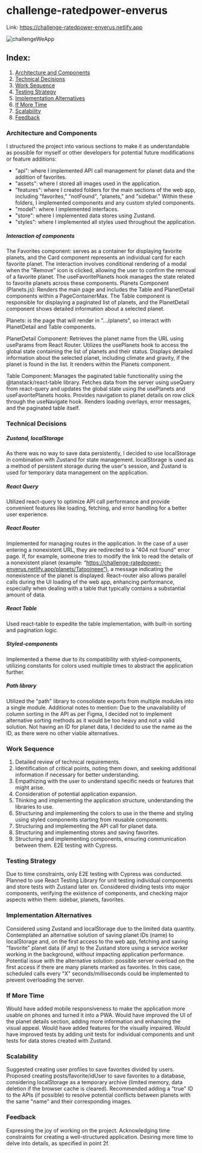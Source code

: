 # challenge-ratedpower-enverus

Link: https://challenge-ratedpower-enverus.netlify.app

![challengeWeApp](https://github.com/diecorra/challenge-ratedpower-enverus/assets/32736570/a45fc49e-8333-47ad-bc91-3227ab8ca0a0)

## Index:

1. [Architecture and Components](#architecture-and-components)
2. [Technical Decisions](#technical-decisions)
3. [Work Sequence](#work-sequence)
4. [Testing Strategy](#testing-strategy)
5. [Implementation Alternatives](#implementation-alternatives)
6. [If More Time](#if-more-time)
7. [Scalability](#scalability)
8. [Feedback](#feedback)

### Architecture and Components

I structured the project into various sections to make it as understandable as possible for myself or other developers for potential future modifications or feature additions:

- "api": where I implemented API call management for planet data and the addition of favorites.
- "assets": where I stored all images used in the application.
- "features": where I created folders for the main sections of the web app, including "favorites," "notFound", "planets," and "sidebar." Within these folders, I implemented components and any custom styled components.
- "model": where I implemented interfaces.
- "store": where I implemented data stores using Zustand.
- "styles": where I implemented all styles used throughout the application.

##### Interaction of components

The Favorites component:
serves as a container for displaying favorite planets, and the Card component represents an individual card for each favorite planet.
The interaction involves conditional rendering of a modal when the "Remove" icon is clicked, allowing the user to confirm the removal of a favorite planet.
The useFavoritePlanets hook manages the state related to favorite planets across these components.
Planets Component (Planets.js): Renders the main page and includes the Table and PlanetDetail components within a PageContainerMax. The Table component is responsible for displaying a paginated list of planets, and the PlanetDetail component shows detailed information about a selected planet.

Planets:
is the page that will render in ".../planets", so interact with PlanetDetail and Table components.

PlanetDetail Component:
Retrieves the planet name from the URL using useParams from React Router.
Utilizes the usePlanets hook to access the global state containing the list of planets and their status.
Displays detailed information about the selected planet, including climate and gravity, if the planet is found in the list.
It renders within the Planets component.

Table Component:
Manages the paginated table functionality using the @tanstack/react-table library. Fetches data from the server using useQuery from react-query and updates the global state using the usePlanets and useFavoritePlanets hooks. Provides navigation to planet details on row click through the useNavigate hook. Renders loading overlays, error messages, and the paginated table itself.

### Technical Decisions

##### Zustand, localStorage

As there was no way to save data persistently, I decided to use localStorage in combination with Zustand for state management. localStorage is used as a method of persistent storage during the user's session, and Zustand is used for temporary data management on the application.

##### React Query

Utilized react-query to optimize API call performance and provide convenient features like loading, fetching, and error handling for a better user experience.

##### React Router

Implemented for managing routes in the application. In the case of a user entering a nonexistent URL, they are redirected to a "404 not found" error page. If, for example, someone tries to modify the link to read the details of a nonexistent planet (example: “https://challenge-ratedpower-enverus.netlify.app/planets/Tatooineee”), a message indicating the nonexistence of the planet is displayed. React-router also allows parallel calls during the UI loading of the web app, enhancing performance, especially when dealing with a table that typically contains a substantial amount of data.

##### React Table

Used react-table to expedite the table implementation, with built-in sorting and pagination logic.

##### Styled-components

Implemented a theme due to its compatibility with styled-components, utilizing constants for colors used multiple times to abstract the application further.

##### Path library

Utilized the "path" library to consolidate exports from multiple modules into a single module.
Additional notes to mention:
Due to the unavailability of column sorting in the API as per Figma, I decided not to implement alternative sorting methods as it would be too heavy and not a valid solution.
Not having an ID for planet data, I decided to use the name as the ID, as there were no other viable alternatives.

### Work Sequence

1. Detailed review of technical requirements.
2. Identification of critical points, noting them down, and seeking additional information if necessary for better understanding.
3. Empathizing with the user to understand specific needs or features that might arise.
4. Consideration of potential application expansion.
5. Thinking and implementing the application structure, understanding the libraries to use.
6. Structuring and implementing the colors to use in the theme and styling using styled components starting from reusable components.
7. Structuring and implementing the API call for planet data.
8. Structuring and implementing stores and saving favorites.
9. Structuring and implementing components, ensuring communication between them.
   E2E testing with Cypress.

### Testing Strategy

Due to time constraints, only E2E testing with Cypress was conducted.
Planned to use React Testing Library for unit testing individual components and store tests with Zustand later on.
Considered dividing tests into major components, verifying the existence of components, and checking major aspects within them: sidebar, planets, favorites.

### Implementation Alternatives

Considered using Zustand and localStorage due to the limited data quantity.
Contemplated an alternative solution of saving planet IDs (name) to localStorage and, on the first access to the web app, fetching and saving "favorite" planet data (if any) to the Zustand store using a service worker working in the background, without impacting application performance.
Potential issue with the alternative solution: possible server overload on the first access if there are many planets marked as favorites. In this case, scheduled calls every "X" seconds/milliseconds could be implemented to prevent overloading the server.

### If More Time

Would have added mobile responsiveness to make the application more usable on phones and turned it into a PWA.
Would have improved the UI of the planet details section, adding more information and enhancing the visual appeal.
Would have added features for the visually impaired.
Would have improved tests by adding unit tests for individual components and unit tests for data stores created with Zustand.

### Scalability

Suggested creating user profiles to save favorites divided by users.
Proposed creating posts/favorite/idUser to save favorites to a database, considering localStorage as a temporary archive (limited memory, data deletion if the browser cache is cleared).
Recommended adding a "true" ID to the APIs (if possible) to resolve potential conflicts between planets with the same "name" and their corresponding images.

### Feedback

Expressing the joy of working on the project.
Acknowledging time constraints for creating a well-structured application.
Desiring more time to delve into details, as specified in point 2f.
